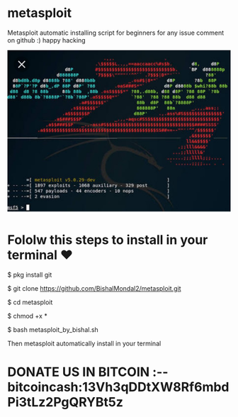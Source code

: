 # metasploit
Metasploit automatic installing  script
for beginners for any issue comment on github
:) happy hacking 


![](https://github.com/Bishal7708/metasploit/blob/master/Screenshot_2020-04-15-10-06-18-422_com.google.android.googlequicksearchbox.png)


# Fololw this steps to install in your terminal ♥️

$ pkg install git 

$ git clone https://github.com/BishalMondal2/metasploit.git

$ cd metasploit 

$ chmod +x *

$ bash metasploit_by_bishal.sh

Then metasploit automatically install in your terminal 









 # DONATE US IN BITCOIN :-- bitcoincash:13Vh3qDDtXW8Rf6mbdPi3tLz2PgQRYBt5z

